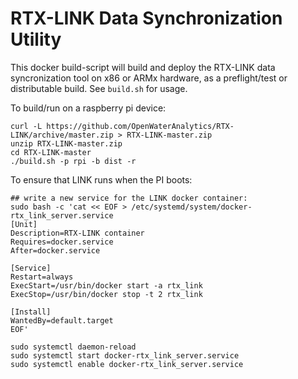 # RTX-LINK Data Synchronization Utility

This docker build-script will build and deploy the RTX-LINK data syncronization tool on x86 or ARMx hardware, as a preflight/test or distributable build. 
See `build.sh` for usage.

To build/run on a raspberry pi device:

```
curl -L https://github.com/OpenWaterAnalytics/RTX-LINK/archive/master.zip > RTX-LINK-master.zip
unzip RTX-LINK-master.zip
cd RTX-LINK-master
./build.sh -p rpi -b dist -r
```

To ensure that LINK runs when the PI boots:

```
## write a new service for the LINK docker container:
sudo bash -c 'cat << EOF > /etc/systemd/system/docker-rtx_link_server.service
[Unit]
Description=RTX-LINK container
Requires=docker.service
After=docker.service

[Service]
Restart=always
ExecStart=/usr/bin/docker start -a rtx_link
ExecStop=/usr/bin/docker stop -t 2 rtx_link

[Install]
WantedBy=default.target
EOF'

sudo systemctl daemon-reload
sudo systemctl start docker-rtx_link_server.service
sudo systemctl enable docker-rtx_link_server.service


```
